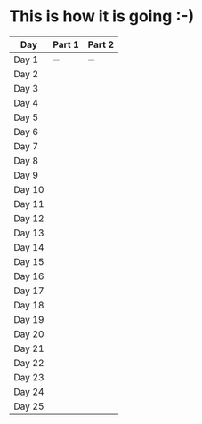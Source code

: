 # This is how it is going :-)
|Day|Part 1|Part 2|
|--|--|--|
|Day 1| :heavy_minus_sign: | :heavy_minus_sign: |
|Day 2| | |
|Day 3| | |
|Day 4| | |
|Day 5| | |
|Day 6| | |
|Day 7| | |
|Day 8| | |
|Day 9| | |
|Day 10| | |
|Day 11| | |
|Day 12| | |
|Day 13| | |
|Day 14| | |
|Day 15| | |
|Day 16| | |
|Day 17| | |
|Day 18| | |
|Day 19| | |
|Day 20| | |
|Day 21| | |
|Day 22| | |
|Day 23| | |
|Day 24| | |
|Day 25| | |
